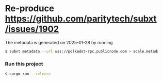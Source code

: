 # Re-produce https://github.com/paritytech/subxt/issues/1902

The metadata is generated on 2025-01-28 by running

```bash
$ subxt metadata --url wss://polkadot-rpc.publicnode.com > scale.metadata
```

### Run this project

```bash
$ cargo run --release
```

